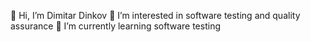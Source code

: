 👋 Hi, I’m Dimitar Dinkov
👀 I’m interested in software testing and quality assurance
🌱 I’m currently learning software testing
